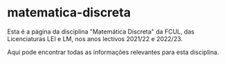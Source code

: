 # matematica-discreta

Esta é a página da disciplina "Matemática Discreta" da FCUL, das Licenciaturas LEI e LM, nos anos lectivos 2021/22 e 2022/23.

Aqui pode encontrar todas as informações relevantes para esta disciplina.
